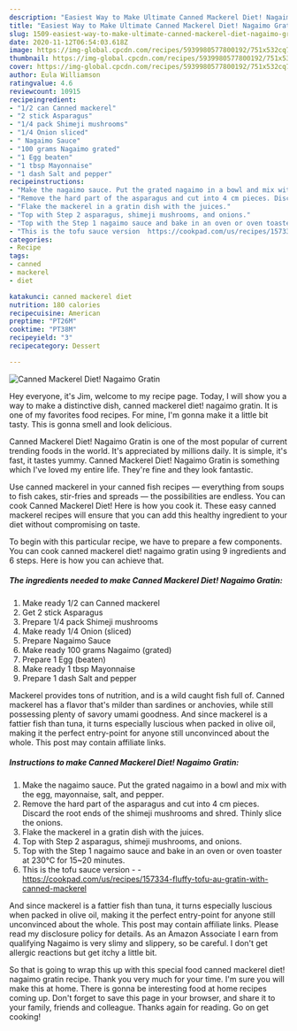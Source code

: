 ```yaml
---
description: "Easiest Way to Make Ultimate Canned Mackerel Diet! Nagaimo Gratin"
title: "Easiest Way to Make Ultimate Canned Mackerel Diet! Nagaimo Gratin"
slug: 1509-easiest-way-to-make-ultimate-canned-mackerel-diet-nagaimo-gratin
date: 2020-11-12T06:54:03.618Z
image: https://img-global.cpcdn.com/recipes/5939980577800192/751x532cq70/canned-mackerel-diet-nagaimo-gratin-recipe-main-photo.jpg
thumbnail: https://img-global.cpcdn.com/recipes/5939980577800192/751x532cq70/canned-mackerel-diet-nagaimo-gratin-recipe-main-photo.jpg
cover: https://img-global.cpcdn.com/recipes/5939980577800192/751x532cq70/canned-mackerel-diet-nagaimo-gratin-recipe-main-photo.jpg
author: Eula Williamson
ratingvalue: 4.6
reviewcount: 10915
recipeingredient:
- "1/2 can Canned mackerel"
- "2 stick Asparagus"
- "1/4 pack Shimeji mushrooms"
- "1/4 Onion sliced"
- " Nagaimo Sauce"
- "100 grams Nagaimo grated"
- "1 Egg beaten"
- "1 tbsp Mayonnaise"
- "1 dash Salt and pepper"
recipeinstructions:
- "Make the nagaimo sauce. Put the grated nagaimo in a bowl and mix with the egg, mayonnaise, salt, and pepper."
- "Remove the hard part of the asparagus and cut into 4 cm pieces. Discard the root ends of the shimeji mushrooms and shred. Thinly slice the onions."
- "Flake the mackerel in a gratin dish with the juices."
- "Top with Step 2 asparagus, shimeji mushrooms, and onions."
- "Top with the Step 1 nagaimo sauce and bake in an oven or oven toaster at 230°C for 15~20 minutes."
- "This is the tofu sauce version  https://cookpad.com/us/recipes/157334-fluffy-tofu-au-gratin-with-canned-mackerel"
categories:
- Recipe
tags:
- canned
- mackerel
- diet

katakunci: canned mackerel diet 
nutrition: 180 calories
recipecuisine: American
preptime: "PT26M"
cooktime: "PT38M"
recipeyield: "3"
recipecategory: Dessert

---
```



![Canned Mackerel Diet! Nagaimo Gratin](https://img-global.cpcdn.com/recipes/5939980577800192/751x532cq70/canned-mackerel-diet-nagaimo-gratin-recipe-main-photo.jpg)

Hey everyone, it's Jim, welcome to my recipe page. Today, I will show you a way to make a distinctive dish, canned mackerel diet! nagaimo gratin. It is one of my favorites food recipes. For mine, I'm gonna make it a little bit tasty. This is gonna smell and look delicious.

Canned Mackerel Diet! Nagaimo Gratin is one of the most popular of current trending foods in the world. It's appreciated by millions daily. It is simple, it's fast, it tastes yummy. Canned Mackerel Diet! Nagaimo Gratin is something which I've loved my entire life. They're fine and they look fantastic.

Use canned mackerel in your canned fish recipes — everything from soups to fish cakes, stir-fries and spreads — the possibilities are endless. You can cook Canned Mackerel Diet! Here is how you cook it. These easy canned mackerel recipes will ensure that you can add this healthy ingredient to your diet without compromising on taste.


To begin with this particular recipe, we have to prepare a few components. You can cook canned mackerel diet! nagaimo gratin using 9 ingredients and 6 steps. Here is how you can achieve that.

<!--inarticleads1-->

##### The ingredients needed to make Canned Mackerel Diet! Nagaimo Gratin:

1. Make ready 1/2 can Canned mackerel
1. Get 2 stick Asparagus
1. Prepare 1/4 pack Shimeji mushrooms
1. Make ready 1/4 Onion (sliced)
1. Prepare  Nagaimo Sauce
1. Make ready 100 grams Nagaimo (grated)
1. Prepare 1 Egg (beaten)
1. Make ready 1 tbsp Mayonnaise
1. Prepare 1 dash Salt and pepper


Mackerel provides tons of nutrition, and is a wild caught fish full of. Canned mackerel has a flavor that&#39;s milder than sardines or anchovies, while still possessing plenty of savory umami goodness. And since mackerel is a fattier fish than tuna, it turns especially luscious when packed in olive oil, making it the perfect entry-point for anyone still unconvinced about the whole. This post may contain affiliate links. 

<!--inarticleads2-->

##### Instructions to make Canned Mackerel Diet! Nagaimo Gratin:

1. Make the nagaimo sauce. Put the grated nagaimo in a bowl and mix with the egg, mayonnaise, salt, and pepper.
1. Remove the hard part of the asparagus and cut into 4 cm pieces. Discard the root ends of the shimeji mushrooms and shred. Thinly slice the onions.
1. Flake the mackerel in a gratin dish with the juices.
1. Top with Step 2 asparagus, shimeji mushrooms, and onions.
1. Top with the Step 1 nagaimo sauce and bake in an oven or oven toaster at 230°C for 15~20 minutes.
1. This is the tofu sauce version -  - https://cookpad.com/us/recipes/157334-fluffy-tofu-au-gratin-with-canned-mackerel


And since mackerel is a fattier fish than tuna, it turns especially luscious when packed in olive oil, making it the perfect entry-point for anyone still unconvinced about the whole. This post may contain affiliate links. Please read my disclosure policy for details. As an Amazon Associate I earn from qualifying Nagaimo is very slimy and slippery, so be careful. I don&#39;t get allergic reactions but get itchy a little bit. 

So that is going to wrap this up with this special food canned mackerel diet! nagaimo gratin recipe. Thank you very much for your time. I'm sure you will make this at home. There is gonna be interesting food at home recipes coming up. Don't forget to save this page in your browser, and share it to your family, friends and colleague. Thanks again for reading. Go on get cooking!
